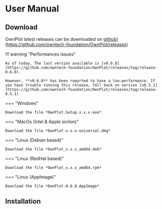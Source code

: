 # User Manual

## Download
OwnPlot latest releases can be downloaded on [github](https://github.com/owntech-foundation/OwnPlot/releases)](https://github.com/owntech-foundation/OwnPlot/releases)

!!! warning "Performances issues"

	As of today, The last version available is [v0.6.0](https://github.com/owntech-foundation/OwnPlot/releases/tag/release-0.6.0).

	However, **v0.6.0** has been reported to have a low-performance. If you have trouble running this release, fall back on version [v0.5.1](https://github.com/owntech-foundation/OwnPlot/releases/tag/release-0.5.1)

=== "Windows"

	Download the file *OwnPlot.Setup.x.x.x.exe*

=== "MacOs (Intel & Apple sicilon)"

	Download the file *OwnPlot-x.x.x-universal.dmg*

=== "Linux (Debian based)"

	Download the file *OwnPlot_x.x.x_amd64.deb*

=== "Linux (RedHat based)"

	Download the file *OwnPlot_x.x.x_amd64.rpm*

=== "Linux (AppImage)"

	Download the file *OwnPlot-0.6.0.AppImage*

## Installation


